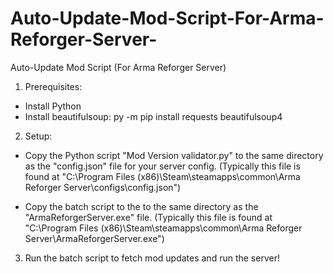 # Auto-Update-Mod-Script-For-Arma-Reforger-Server-
Auto-Update Mod Script (For Arma Reforger Server)

1) Prerequisites:
- Install Python
- Install beautifulsoup: py -m pip install requests beautifulsoup4
  
2) Setup:
- Copy the Python script "Mod Version validator.py" to the same directory as the "config.json" file for your server config.
(Typically this file is found at "C:\Program Files (x86)\Steam\steamapps\common\Arma Reforger Server\configs\config.json")

- Copy the batch script to the to the same directory as the "ArmaReforgerServer.exe" file.
(Typically this file is found at "C:\Program Files (x86)\Steam\steamapps\common\Arma Reforger Server\ArmaReforgerServer.exe")

3) Run the batch script to fetch mod updates and run the server!

  
